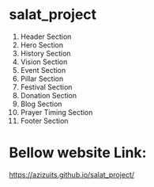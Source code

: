 # salat_project
1. Header Section
2. Hero Section
3. History Section
4. Vision Section
5. Event Section
6. Pillar Section
7. Festival Section
8. Donation Section
9. Blog Section
10. Prayer Timing Section
11. Footer Section

# Bellow website Link:
https://azizuits.github.io/salat_project/
